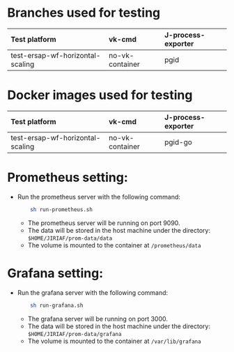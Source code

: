 # Branches used for testing

| Test platform                    | vk-cmd          | J-process-exporter |
| :------------------------------- | :-------------- | :----------------- |
| test-ersap-wf-horizontal-scaling | no-vk-container | pgid               |




# Docker images used for testing
| Test platform                    | vk-cmd          | J-process-exporter |
| :------------------------------- | :-------------- | :----------------- |
| test-ersap-wf-horizontal-scaling | no-vk-container | pgid-go            |


# Prometheus setting:
- Run the prometheus server with the following command:
    ```bash
        sh run-prometheus.sh
    ``` 
  - The prometheus server will be running on port 9090.
  - The data will be stored in the host machine under the directory: `$HOME/JIRIAF/prom-data/data`
  - The volume is mounted to the container at `/prometheus/data`

# Grafana setting:
- Run the grafana server with the following command:
    ```bash
        sh run-grafana.sh
    ``` 
  - The grafana server will be running on port 3000.
  - The data will be stored in the host machine under the directory: `$HOME/JIRIAF/prom-data/grafana`
  - The volume is mounted to the container at `/var/lib/grafana`

